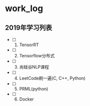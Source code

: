 # work_log
## 2019年学习列表
- [ ] 1. TensorRT
- [ ] 2. Tensorflow分布式
- [ ] 3. 尚硅谷NLP课程
- [ ] 4. LeetCode刷一遍(C, C++, Python)
- [ ] 5. PRML(python)
- [ ] 6. Docker
